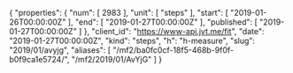 {
  "properties": {
    "num": [
      2983
    ],
    "unit": [
      "steps"
    ],
    "start": [
      "2019-01-26T00:00:00Z"
    ],
    "end": [
      "2019-01-27T00:00:00Z"
    ],
    "published": [
      "2019-01-27T00:00:00Z"
    ]
  },
  "client_id": "https://www-api.jvt.me/fit",
  "date": "2019-01-27T00:00:00Z",
  "kind": "steps",
  "h": "h-measure",
  "slug": "2019/01/avyjg",
  "aliases": [
    "/mf2/ba0fc0cf-18f5-468b-9f0f-b0f9ca1e5724/",
    "/mf2/2019/01/AvYjG"
  ]
}

